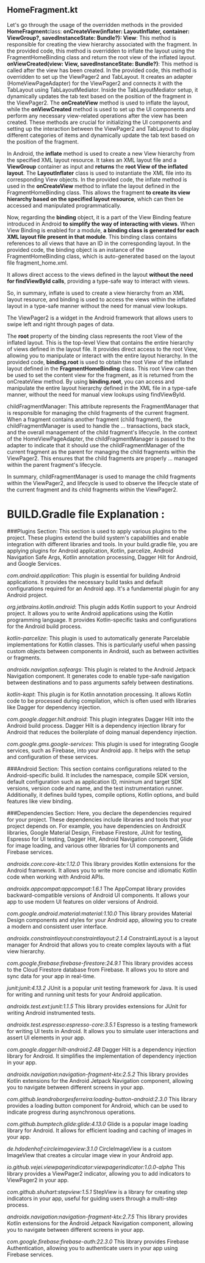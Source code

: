 ## HomeFragment.kt

Let's go through the usage of the overridden methods in the provided **HomeFragment**class:
**onCreateView(inflater: LayoutInflater, container: ViewGroup?, savedInstanceState: Bundle?): View**: This method is responsible for creating the view hierarchy associated with the fragment. In the provided code, this method is overridden to inflate the layout using the FragmentHomeBinding class and return the root view of the inflated layout.
**onViewCreated(view: View, savedInstanceState: Bundle?)**: This method is called after the view has been created. In the provided code, this method is overridden to set up the ViewPager2 and TabLayout. It creates an adapter (HomeViewPageAdapter) for the ViewPager2 and connects it with the TabLayout using TabLayoutMediator. Inside the TabLayoutMediator setup, it dynamically updates the tab text based on the position of the fragment in the ViewPager2.
The **onCreateView** method is used to inflate the layout, while the **onViewCreated** method is used to set up the UI components and perform any necessary view-related operations after the view has been created.
These methods are crucial for initializing the UI components and setting up the interaction between the ViewPager2 and TabLayout to display different categories of items and dynamically update the tab text based on the position of the fragment.


In Android, the **inflate** method is used to create a new View hierarchy from the specified XML layout resource.
It takes an XML layout file and a **ViewGroup** container as input and **returns** the **root View of the inflated layout**.
The **LayoutInflater** class is used to instantiate the XML file into its corresponding View objects.
In the provided code, the inflate method is used in the **onCreateView** method to inflate the layout defined in the FragmentHomeBinding class.
This allows the fragment **to create its view hierarchy based on the specified layout resource**, which can then be accessed and manipulated programmatically.

Now, regarding the **binding** object, it is a part of the View Binding feature introduced in Android **to simplify the way of interacting with views**.
When View Binding is enabled for a module, **a binding class is generated for **each XML** layout file present in that module**.
This binding class contains references to all views that have an ID in the corresponding layout.
In the provided code, the binding object is an instance of the FragmentHomeBinding class, which is auto-generated based on the layout file fragment_home.xml.

It allows direct access to the views defined in the layout **without the need for findViewById calls**, providing a type-safe way to interact with views.

So, in summary, inflate is used to create a view hierarchy from an XML layout resource, and binding is used to access the views within the inflated layout in a type-safe manner without the need for manual view lookups.

The ViewPager2 is a widget in the Android framework that allows users to swipe left and right through pages of data.

The **root** property of the binding class represents the root View of the inflated layout. This is the top-level View that contains the entire hierarchy of views defined in the layout file. It provides direct access to the root View, allowing you to manipulate or interact with the entire layout hierarchy.
In the provided code, **binding.root** is used to obtain the root View of the inflated layout defined in the **FragmentHomeBinding** class. This root View can then be used to set the content view for the fragment, as it is returned from the onCreateView method.
By using **binding.root**, you can access and manipulate the entire layout hierarchy defined in the XML file in a type-safe manner, without the need for manual view lookups using findViewById.


childFragmentManager: This attribute represents the FragmentManager that is responsible for managing the child fragments of the current fragment. When a fragment contains another fragment (child fragment), the childFragmentManager is used to handle the ... transactions, back stack, and the overall management of the child fragment's lifecycle.
In the context of the HomeViewPageAdapter, the childFragmentManager is passed to the adapter to indicate that it should use the childFragmentManager of the current fragment as the parent for managing the child fragments within the ViewPager2. This ensures that the child fragments are properly ... managed within the parent fragment's lifecycle.

In summary, childFragmentManager is used to manage the child fragments within the ViewPager2, and lifecycle is used to observe the lifecycle state of the current fragment and its child fragments within the ViewPager2.

# BUILD.Gradle file Explanation : 


###Plugins Section:
This section is used to apply various plugins to the project. These plugins extend the build system's capabilities and enable integration with different libraries and tools. In your build.gradle file, you are applying plugins for Android application, Kotlin, parcelize, Android Navigation Safe Args, Kotlin annotation processing, Dagger Hilt for Android, and Google Services.

  *com.android.application*:
This plugin is essential for building Android applications. It provides the necessary build tasks and default configurations required for an Android app. It's a fundamental plugin for any Android project.

*org.jetbrains.kotlin.android*:
This plugin adds Kotlin support to your Android project. It allows you to write Android applications using the Kotlin programming language. It provides Kotlin-specific tasks and configurations for the Android build process.

*kotlin-parcelize*:
This plugin is used to automatically generate Parcelable implementations for Kotlin classes. This is particularly useful when passing custom objects between components in Android, such as between activities or fragments.

*androidx.navigation.safeargs*:
This plugin is related to the Android Jetpack Navigation component. It generates code to enable type-safe navigation between destinations and to pass arguments safely between destinations.

*kotlin-kapt*:
This plugin is for Kotlin annotation processing. It allows Kotlin code to be processed during compilation, which is often used with libraries like Dagger for dependency injection.

*com.google.dagger.hilt.android*:
This plugin integrates Dagger Hilt into the Android build process. Dagger Hilt is a dependency injection library for Android that reduces the boilerplate of doing manual dependency injection.

*com.google.gms.google-services*:
This plugin is used for integrating Google services, such as Firebase, into your Android app. It helps with the setup and configuration of these services.



###Android Section:
This section contains configurations related to the Android-specific build. It includes the namespace, compile SDK version, default configuration such as application ID, minimum and target SDK versions, version code and name, and the test instrumentation runner. Additionally, it defines build types, compile options, Kotlin options, and build features like view binding.

###Dependencies Section:
Here, you declare the dependencies required for your project. These dependencies include libraries and tools that your project depends on. For example, you have dependencies on AndroidX libraries, Google Material Design, Firebase Firestore, JUnit for testing, Espresso for UI testing, Dagger Hilt, Android Navigation component, Glide for image loading, and various other libraries for UI components and Firebase services.


  *androidx.core:core-ktx:1.12.0*
This library provides Kotlin extensions for the Android framework. It allows you to write more concise and idiomatic Kotlin code when working with Android APIs.

*androidx.appcompat:appcompat:1.6.1*
The AppCompat library provides backward-compatible versions of Android UI components. It allows your app to use modern UI features on older versions of Android.

*com.google.android.material:material:1.10.0*
This library provides Material Design components and styles for your Android app, allowing you to create a modern and consistent user interface.

*androidx.constraintlayout:constraintlayout:2.1.4*
ConstraintLayout is a layout manager for Android that allows you to create complex layouts with a flat view hierarchy.

*com.google.firebase:firebase-firestore:24.9.1*
This library provides access to the Cloud Firestore database from Firebase. It allows you to store and sync data for your app in real-time.

*junit:junit:4.13.2*
JUnit is a popular unit testing framework for Java. It is used for writing and running unit tests for your Android application.

*androidx.test.ext:junit:1.1.5*
This library provides extensions for JUnit for writing Android instrumented tests.

*androidx.test.espresso:espresso-core:3.5.1*
Espresso is a testing framework for writing UI tests in Android. It allows you to simulate user interactions and assert UI elements in your app.

*com.google.dagger:hilt-android:2.48*
Dagger Hilt is a dependency injection library for Android. It simplifies the implementation of dependency injection in your app.

*androidx.navigation:navigation-fragment-ktx:2.5.2*
This library provides Kotlin extensions for the Android Jetpack Navigation component, allowing you to navigate between different screens in your app.

*com.github.leandroborgesferreira:loading-button-android:2.3.0*
This library provides a loading button component for Android, which can be used to indicate progress during asynchronous operations.

*com.github.bumptech.glide:glide:4.13.0*
Glide is a popular image loading library for Android. It allows for efficient loading and caching of images in your app.

*de.hdodenhof:circleimageview:3.1.0*
CircleImageView is a custom ImageView that creates a circular image view in your Android app.

*io.github.vejei.viewpagerindicator:viewpagerindicator:1.0.0-alpha*
This library provides a ViewPager2 indicator, allowing you to add indicators to ViewPager2 in your app.

*com.github.shuhart:stepview:1.5.1*
StepView is a library for creating step indicators in your app, useful for guiding users through a multi-step process.

*androidx.navigation:navigation-fragment-ktx:2.7.5*
This library provides Kotlin extensions for the Android Jetpack Navigation component, allowing you to navigate between different screens in your app.

*com.google.firebase:firebase-auth:22.3.0*
This library provides Firebase Authentication, allowing you to authenticate users in your app using Firebase services.
